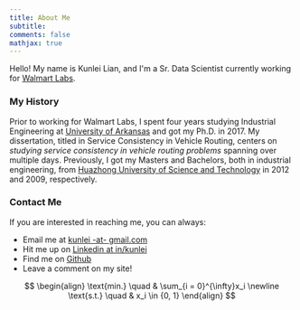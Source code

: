 ```yaml
---
title: About Me
subtitle: 
comments: false
mathjax: true
---
```


Hello! My name is Kunlei Lian, and I'm a Sr. Data Scientist currently working for [Walmart Labs](https://www.walmartlabs.com/).


### My History

Prior to working for Walmart Labs, I spent four years studying Industrial Engineering at [University of Arkansas](https://www.uark.edu) and got my Ph.D. in 2017.
My dissertation, titled in Service Consistency in Vehicle Routing, centers on *studying service consistency in vehicle routing problems* spanning over multiple days. Previously, I got my Masters and Bachelors, both in industrial engineering, from [Huazhong University of Science and Technology](https://www.hust.edu.cn) in 2012 and 2009, respectively.


### Contact Me
If you are interested in reaching me, you can always:

* Email me at [kunlei -at- gmail.com](mailto:kunlei1987@gmail.com)
* Hit me up on [Linkedin at in/kunlei](https://www.linkedin.com/in/kunlei-lian/)
* Find me on [Github](https://github.com/kunlei/)
* Leave a comment on my site!


$$
\begin{align}
\text{min.} \quad & \sum_{i = 0}^{\infty}x_i \newline
\text{s.t.} \quad & x_i \in {0, 1}
\end{align}
$$
